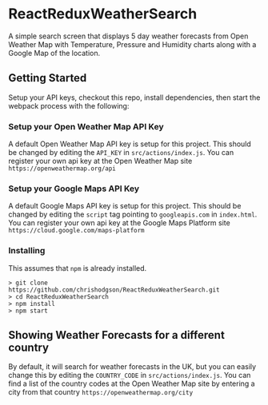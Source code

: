 # ReactReduxWeatherSearch

A simple search screen that displays 5 day weather forecasts from Open Weather Map with Temperature, Pressure and 
Humidity charts along with a Google Map of the location.

## Getting Started

Setup your API keys, checkout this repo, install dependencies, then start the webpack process with the following:

### Setup your Open Weather Map API Key

A default Open Weather Map API key is setup for this project. This should be changed by editing the `API_KEY` in `src/actions/index.js`.
You can register your own api key at the Open Weather Map site `https://openweathermap.org/api` 

### Setup your Google Maps API Key

A default Google Maps API key is setup for this project. This should be changed by editing the 
`script` tag pointing to `googleapis.com` in `index.html`. You can register your own api key at 
the Google Maps Platform site `https://cloud.google.com/maps-platform` 

### Installing

This assumes that `npm` is already installed. 

```
> git clone https://github.com/chrishodgson/ReactReduxWeatherSearch.git
> cd ReactReduxWeatherSearch
> npm install
> npm start
```


## Showing Weather Forecasts for a different country

By default, it will search for weather forecasts in the UK, but you can easily change this by editing the `COUNTRY_CODE` in `src/actions/index.js`.
You can find a list of the country codes at the Open Weather Map site by entering a city from that country  `https://openweathermap.org/city` 
